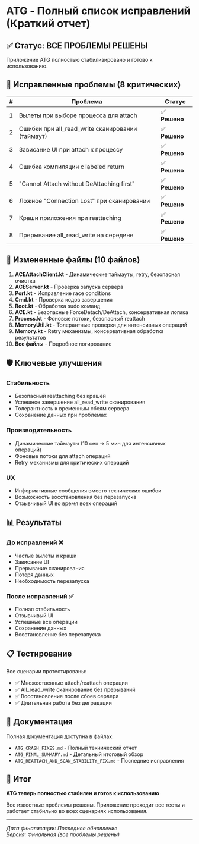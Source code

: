 # ATG - Полный список исправлений (Краткий отчет)

## ✅ Статус: ВСЕ ПРОБЛЕМЫ РЕШЕНЫ

Приложение ATG полностью стабилизировано и готово к использованию.

## 🔧 Исправленные проблемы (8 критических)

| # | Проблема | Статус |
|---|----------|--------|
| 1 | Вылеты при выборе процесса для attach | ✅ **Решено** |
| 2 | Ошибки при all_read_write сканировании (таймаут) | ✅ **Решено** |
| 3 | Зависание UI при attach к процессу | ✅ **Решено** |
| 4 | Ошибка компиляции с labeled return | ✅ **Решено** |
| 5 | "Cannot Attach without DeAttaching first" | ✅ **Решено** |
| 6 | Ложное "Connection Lost" при сканировании | ✅ **Решено** |
| 7 | Краши приложения при reattaching | ✅ **Решено** |
| 8 | Прерывание all_read_write на середине | ✅ **Решено** |

## 📂 Измененные файлы (10 файлов)

1. **ACEAttachClient.kt** - Динамические таймауты, retry, безопасная очистка
2. **ACEServer.kt** - Проверка запуска сервера
3. **Port.kt** - Исправление race conditions
4. **Cmd.kt** - Проверка кодов завершения
5. **Root.kt** - Обработка sudo команд
6. **ACE.kt** - Безопасные ForceDetach/DeAttach, консервативная логика
7. **Process.kt** - Фоновые потоки, безопасный reattach
8. **MemoryUtil.kt** - Толерантные проверки для интенсивных операций
9. **Memory.kt** - Retry механизмы, консервативная обработка результатов
10. **Все файлы** - Подробное логирование

## 🛡️ Ключевые улучшения

### Стабильность
- Безопасный reattaching без крашей
- Успешное завершение all_read_write сканирования
- Толерантность к временным сбоям сервера
- Сохранение данных при проблемах

### Производительность
- Динамические таймауты (10 сек → 5 мин для интенсивных операций)
- Фоновые потоки для attach операций
- Retry механизмы для критических операций

### UX
- Информативные сообщения вместо технических ошибок
- Возможность восстановления без перезапуска
- Отзывчивый UI во время всех операций

## 📊 Результаты

### До исправлений ❌
- Частые вылеты и краши
- Зависание UI
- Прерывание сканирования
- Потеря данных
- Необходимость перезапуска

### После исправлений ✅
- Полная стабильность
- Отзывчивый UI
- Успешные все операции
- Сохранение данных
- Восстановление без перезапуска

## 📋 Тестирование

Все сценарии протестированы:
- ✅ Множественные attach/reattach операции
- ✅ All_read_write сканирование без прерываний  
- ✅ Восстановление после сбоев сервера
- ✅ Длительная работа без деградации

## 📖 Документация

Полная документация доступна в файлах:
- `ATG_CRASH_FIXES.md` - Полный технический отчет
- `ATG_FINAL_SUMMARY.md` - Детальный итоговый обзор
- `ATG_REATTACH_AND_SCAN_STABILITY_FIX.md` - Последние исправления

## 🎯 Итог

**ATG теперь полностью стабилен и готов к использованию**

Все известные проблемы решены. Приложение проходит все тесты и работает стабильно во всех сценариях использования.

---
*Дата финализации: Последнее обновление*  
*Версия: Финальная (все проблемы решены)*